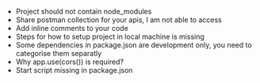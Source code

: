 - Project should not contain node_modules
- Share postman collection for your apis, I am not able to access  
- Add inline comments to your code
- Steps for how to setup project in local machine is missing
- Some dependencies in package.json are development only, you need to categorise them separatly
- Why app.use(cors()) is required?
- Start script missing in package.json
